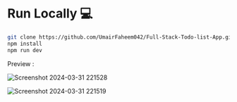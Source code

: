 # Run Locally 💻

```bash
git clone https://github.com/UmairFaheem042/Full-Stack-Todo-list-App.git
npm install
npm run dev
```


Preview : 

![Screenshot 2024-03-31 221528](https://github.com/UmairFaheem042/Full-Stack-Todo-list-App/assets/103030494/c4d49306-b856-454a-96ca-3e16feb47465)

![Screenshot 2024-03-31 221519](https://github.com/UmairFaheem042/Full-Stack-Todo-list-App/assets/103030494/272878f6-7c52-4f1b-84c2-abaef11e92df)
